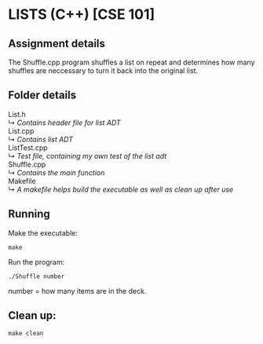 # LISTS (C++) [CSE 101]
## Assignment details
The Shuffle.cpp program shuffles a list on repeat and determines how many shuffles are 
neccessary to turn it back into the original list.

## Folder details
List.h    
↳ *Contains header file for list ADT*    
List.cpp    
↳ *Contains list ADT*    
ListTest.cpp    
↳ *Test file, containing my own test of the list adt*    
Shuffle.cpp    
↳ *Contains the main function*    
Makefile    
↳ *A makefile helps build the executable as well as clean up after use*    

## Running
Make the executable:
```
make
```

Run the program:
```
./Shuffle number
```
number = how many items are in the deck.

## Clean up:
```
make clean
```
